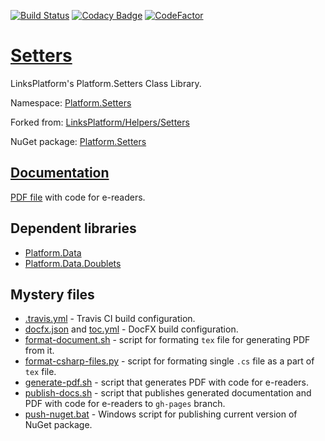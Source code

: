 [![Build Status](https://travis-ci.com/linksplatform/Setters.svg?branch=master)](https://travis-ci.com/linksplatform/Setters)
[![Codacy Badge](https://api.codacy.com/project/badge/Grade/f095ae6c0742405399a34ad50ec6ab8d)](https://app.codacy.com/app/drakonard/Setters?utm_source=github.com&utm_medium=referral&utm_content=linksplatform/Setters&utm_campaign=Badge_Grade_Dashboard)
[![CodeFactor](https://www.codefactor.io/repository/github/linksplatform/setters/badge)](https://www.codefactor.io/repository/github/linksplatform/setters)

# [Setters](https://github.com/linksplatform/Setters)

LinksPlatform's Platform.Setters Class Library.

Namespace: [Platform.Setters](https://linksplatform.github.io/Setters/api/Platform.Setters.html)

Forked from: [LinksPlatform/Helpers/Setters](https://github.com/linksplatform/Helpers/tree/e27f7586f8015cad596b6aa3c2df2ac2a3dadb60/Setters)

NuGet package: [Platform.Setters](https://www.nuget.org/packages/Platform.Setters)

## [Documentation](https://linksplatform.github.io/Setters)
[PDF file](https://linksplatform.github.io/Setters/Platform.Setters.pdf) with code for e-readers.

## Dependent libraries
* [Platform.Data](https://github.com/linksplatform/Data)
* [Platform.Data.Doublets](https://github.com/linksplatform/Data.Doublets)

## Mystery files
* [.travis.yml](https://github.com/linksplatform/Setters/blob/master/.travis.yml) - Travis CI build configuration.
* [docfx.json](https://github.com/linksplatform/Setters/blob/master/docfx.json) and [toc.yml](https://github.com/linksplatform/Setters/blob/master/toc.yml) - DocFX build configuration.
* [format-document.sh](https://github.com/linksplatform/Setters/blob/master/format-document.sh) - script for formating `tex` file for generating PDF from it.
* [format-csharp-files.py](https://github.com/linksplatform/Setters/blob/master/format-csharp-files.py) - script for formating single `.cs` file as a part of `tex` file.
* [generate-pdf.sh](https://github.com/linksplatform/Setters/blob/master/generate-pdf.sh) - script that generates PDF with code for e-readers.
* [publish-docs.sh](https://github.com/linksplatform/Setters/blob/master/publish-docs.sh) - script that publishes generated documentation and PDF with code for e-readers to `gh-pages` branch.
* [push-nuget.bat](https://github.com/linksplatform/Setters/blob/master/push-nuget.bat) - Windows script for publishing current version of NuGet package.